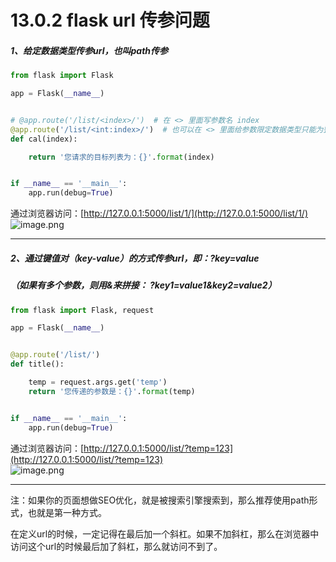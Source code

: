 # 13.0.2 flask url 传参问题

<a name="1c4b54d6"></a>
##### 1、给定数据类型传参url，也叫path传参
```python
from flask import Flask

app = Flask(__name__)


# @app.route('/list/<index>/')  # 在 <> 里面写参数名 index
@app.route('/list/<int:index>/')  # 也可以在 <> 里面给参数限定数据类型只能为整型
def cal(index):

    return '您请求的目标列表为：{}'.format(index)


if __name__ == '__main__':
    app.run(debug=True)

```
通过浏览器访问：[http://127.0.0.1:5000/list/1/](http://127.0.0.1:5000/list/1/)<br />![image.png](https://cdn.nlark.com/yuque/0/2019/png/235650/1554277798087-21ff954f-b74c-4a98-b069-0038cc84a176.png#align=left&display=inline&height=94&name=image.png&originHeight=176&originWidth=866&size=21082&status=done&width=464)

---
<a name="56780ae8"></a>
##### 2、通过键值对（key-value）的方式传参url，即：?key=value
<a name="b148e517"></a>
##### （如果有多个参数，则用&来拼接： ?key1=value1&key2=value2）
```python
from flask import Flask, request

app = Flask(__name__)


@app.route('/list/')
def title():

    temp = request.args.get('temp')
    return '您传递的参数是：{}'.format(temp)


if __name__ == '__main__':
    app.run(debug=True)

```
[](http://127.0.0.1:5000/list/?temp=123)通过浏览器访问：[http://127.0.0.1:5000/list/?temp=123](http://127.0.0.1:5000/list/?temp=123)<br />
![image.png](https://cdn.nlark.com/yuque/0/2019/png/235650/1554278951481-d71f46ae-bf11-4fef-a095-4cd61a5afce7.png#align=left&display=inline&height=121&name=image.png&originHeight=242&originWidth=1006&size=26520&status=done&width=503)

---
注：如果你的页面想做SEO优化，就是被搜索引擎搜索到，那么推荐使用path形式，也就是第一种方式。

在定义url的时候，一定记得在最后加一个斜杠。如果不加斜杠，那么在浏览器中访问这个url的时候最后加了斜杠，那么就访问不到了。
